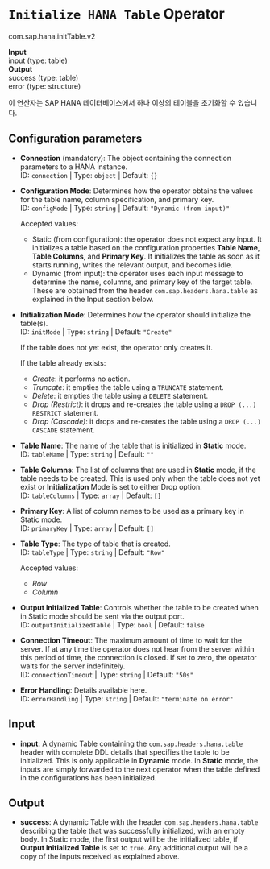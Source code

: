 `Initialize HANA Table` Operator
===============
com.sap.hana.initTable.v2

**Input**<br>
input (type: table)<br>
**Output**<br>
success (type: table)<br>
error (type: structure)<br>

이 연산자는 SAP HANA 데이터베이스에서 하나 이상의 테이블을 초기화할 수 있습니다.

Configuration parameters
------------

* **Connection** (mandatory): The object containing the connection parameters to a HANA instance.<br>
    ID: `connection` | Type: `object` | Default: `{}`

* **Configuration Mode**: Determines how the operator obtains the values for the table name, column specification, and primary key.<br>
    ID: `configMode` | Type: `string` | Default: `"Dynamic (from input)"`

    Accepted values:

    - Static (from configuration): the operator does not expect any input. It initializes a table based on the configuration properties **Table Name**, **Table Columns**, and **Primary Key**. It initializes the table as soon as it starts running, writes the relevant output, and becomes idle.
    - Dynamic (from input): the operator uses each input message to determine the name, columns, and primary key of the target table. These are obtained from the header `com.sap.headers.hana.table` as explained in the Input section below.

* **Initialization Mode**: Determines how the operator should initialize the table(s).<br>
    ID: `initMode` | Type: `string` | Default: `"Create"`

    If the table does not yet exist, the operator only creates it.

    If the table already exists:

    - _Create_: it performs no action.
    - _Truncate_: it empties the table using a `TRUNCATE` statement.
    - _Delete_: it empties the table using a `DELETE` statement.
    - _Drop (Restrict)_: it drops and re-creates the table using a `DROP (...) RESTRICT` statement.
    - _Drop (Cascade)_: it drops and re-creates the table using a `DROP (...) CASCADE` statement.
* **Table Name**: The name of the table that is initialized in **Static** mode.<br>
    ID: `tableName` | Type: `string` | Default: `""`

* **Table Columns**: The list of columns that are used in **Static** mode, if the table needs to be created. This is used only when the table does not yet exist or **Initialization** Mode is set to either Drop option.<br>
    ID: `tableColumns` | Type: `array` | Default: `[]`

* **Primary Key**: A list of column names to be used as a primary key in Static mode.<br>
    ID: `primaryKey` | Type: `array` | Default: `[]`

* **Table Type**: The type of table that is created.<br>
    ID: `tableType` | Type: `string` | Default: `"Row"`

    Accepted values:

    - _Row_
    - _Column_
* **Output Initialized Table**: Controls whether the table to be created when in Static mode should be sent via the output port.<br>
    ID: `outputInitializedTable` | Type: `bool` | Default: `false`

* **Connection Timeout**: The maximum amount of time to wait for the server. If at any time the operator does not hear from the server within this period of time, the connection is closed. If set to zero, the operator waits for the server indefinitely.<br>
    ID: `connectionTimeout` | Type: `string` | Default: `"50s"`

* **Error Handling**: Details available here.<br>
    ID: `errorHandling` | Type: `string` | Default: `"terminate on error"`

Input
------------
* **input**: A dynamic Table containing the `com.sap.headers.hana.table` header with complete DDL details that specifies the table to be initialized. This is only applicable in **Dynamic** mode. In **Static** mode, the inputs are simply forwarded to the next operator when the table defined in the configurations has been initialized.

Output
------------
* **success**: A dynamic Table with the header `com.sap.headers.hana.table` describing the table that was successfully initialized, with an empty body. In Static mode, the first output will be the initialized table, if **Output Initialized Table** is set to `true`. Any additional output will be a copy of the inputs received as explained above.

